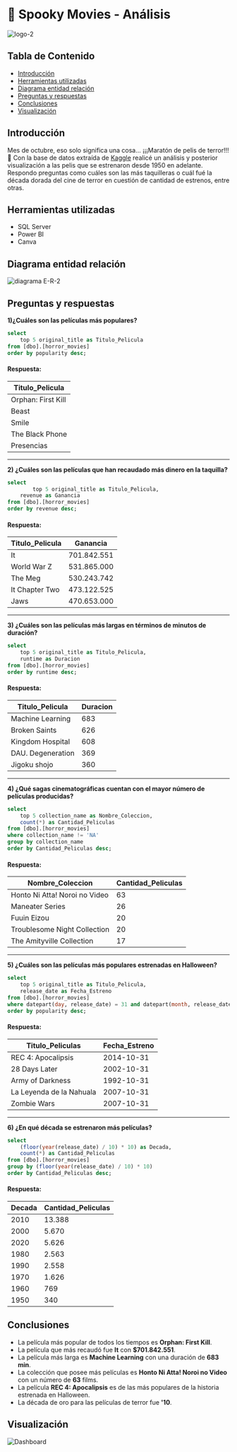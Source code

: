 # 🎃 Spooky Movies - Análisis
![logo-2](https://github.com/marina-95/Spooky-Movies-Analysis/assets/144913530/f9d232e6-af95-477e-8846-748cfca3b1cb)

## Tabla de Contenido
- [Introducción](#introducción)
- [Herramientas utilizadas](#herramientas-utilizadas)
- [Diagrama entidad relación](#diagrama-entidad-relación)
- [Preguntas y respuestas](#preguntas-y-respuestas)
- [Conclusiones](#conclusiones)
- [Visualización](#visualización)
## Introducción
Mes de octubre, eso solo significa una cosa... ¡¡¡Maratón de pelis de terror!!! 👻
Con la base de datos extraída de [Kaggle](https://www.kaggle.com/datasets/sujaykapadnis/horror-movies-dataset/data) realicé un análisis y posterior visualización a las pelis que se estrenaron desde 1950 en adelante. Respondo preguntas como cuáles son las más taquilleras o cuál fué la década dorada del cine de terror en cuestión de cantidad de estrenos, entre otras. 
## Herramientas utilizadas
- SQL Server
- Power BI
- Canva

## Diagrama entidad relación
![diagrama E-R-2](https://github.com/marina-95/Spooky-Movies-Analysis/assets/144913530/eb8122ae-9f07-40f3-88d2-13c9db3bd017)

## Preguntas y respuestas
**1)¿Cuáles son las películas más populares?**

````sql
select
	top 5 original_title as Titulo_Pelicula
from [dbo].[horror_movies]
order by popularity desc;
````
#### Respuesta:
| Titulo_Pelicula    |
| ------------------ |
| Orphan: First Kill |
| Beast              |
| Smile              |
| The Black Phone    |
| Presencias         |

***

**2) ¿Cuáles son las películas que han recaudado más dinero en la taquilla?**

````sql
select
        top 5 original_title as Titulo_Pelicula,
	revenue as Ganancia
from [dbo].[horror_movies]
order by revenue desc;
````
#### Respuesta:
| Titulo_Pelicula    | Ganancia    |
| ------------------ |-------------|
| It                 | 701.842.551 |
| World War Z        | 531.865.000 |
| The Meg            | 530.243.742 |
| It Chapter Two     | 473.122.525 |
| Jaws               | 470.653.000 |

***

**3) ¿Cuáles son las películas más largas en términos de minutos de duración?**

````sql
select	
	top 5 original_title as Titulo_Pelicula,
	runtime as Duracion
from [dbo].[horror_movies]
order by runtime desc;
````
#### Respuesta:
| Titulo_Pelicula    | Duracion |
| ------------------ |----------|
| Machine Learning   | 683      |
| Broken Saints      | 626      |
| Kingdom Hospital   | 608      |
| DAU. Degeneration  | 369      |
| Jigoku shojo       | 360      |

***

**4) ¿Qué sagas cinematográficas cuentan con el mayor número de películas producidas?**

````sql
select
	top 5 collection_name as Nombre_Coleccion,
	count(*) as Cantidad_Peliculas
from [dbo].[horror_movies]	
where collection_name != 'NA'
group by collection_name
order by Cantidad_Peliculas desc;
````
#### Respuesta:
| Nombre_Coleccion              | Cantidad_Peliculas |
| ----------------------------- |--------------------|
| Honto Ni Atta! Noroi no Video | 63                 |
| Maneater Series               | 26                 |
| Fuuin Eizou                   | 20                 |
| Troublesome Night Collection  | 20                 |
| The Amityville Collection     | 17                 |

***

**5) ¿Cuáles son las películas más populares estrenadas en Halloween?**

````sql
select	
	top 5 original_title as Titulo_Pelicula, 
	release_date as Fecha_Estreno 
from [dbo].[horror_movies]
where datepart(day, release_date) = 31 and datepart(month, release_date) = 10
order by popularity desc;
````
#### Respuesta:
| Titulo_Peliculas          | Fecha_Estreno |
| ------------------------- |---------------|
| REC 4: Apocalipsis        | 2014-10-31    |
| 28 Days Later             | 2002-10-31    |
| Army of Darkness          | 1992-10-31    |
| La Leyenda de la Nahuala  | 2007-10-31    |
| Zombie Wars               | 2007-10-31    |

***

**6) ¿En qué década se estrenaron más películas?**

````sql
select	
	(floor(year(release_date) / 10) * 10) as Decada, 
	count(*) as Cantidad_Peliculas
from [dbo].[horror_movies]
group by (floor(year(release_date) / 10) * 10)
order by Cantidad_Peliculas desc;
````
#### Respuesta:
| Decada   | Cantidad_Peliculas |
| -------- |--------------------|
| 2010     | 13.388             |
| 2000     | 5.670              |
| 2020     | 5.626              |
| 1980     | 2.563              |
| 1990     | 2.558              |
| 1970     | 1.626              |
| 1960     | 769                |
| 1950     | 340                |

## Conclusiones
- La película más popular de todos los tiempos es **Orphan: First Kill**.
- La película que más recaudó fue **It** con **$701.842.551**.
- La película más larga es **Machine Learning** con una duración de **683 min**.
- La colección que posee más películas es **Honto Ni Atta! Noroi no Video** con un número de **63** films.
- La película **REC 4: Apocalipsis** es de las más populares de la historia estrenada en Halloween.
- La década de oro para las películas de terror fue **'10**.

## Visualización
![Dashboard](https://github.com/marina-95/Spooky-Movies-Analysis/assets/144913530/ca6abaf2-bc1c-42c1-94e9-5e734e38d12f)


